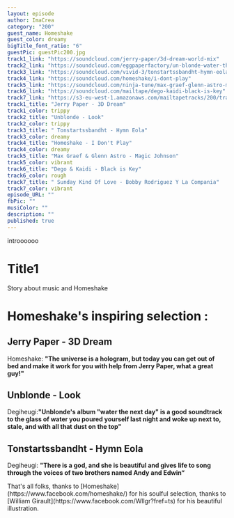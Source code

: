 ```yaml
---
layout: episode
author: ImaCrea
category: "200"
guest_name: Homeshake
guest_color: dreamy
bigTitle_font_ratio: "6"
guestPic: guestPic200.jpg
track1_link: "https://soundcloud.com/jerry-paper/3d-dream-world-mix"
track2_link: "https://soundcloud.com/eggpaperfactory/un-blonde-water-the-next?in=eggpaperfactory/sets/un-blonde-water-the-next-day"
track3_link: "https://soundcloud.com/vivid-3/tonstartssbandht-hymn-eola"
track4_link: "https://soundcloud.com/homeshake/i-dont-play"
track5_link: "https://soundcloud.com/ninja-tune/max-graef-glenn-astro-magic-johnson"
track6_link: "https://soundcloud.com/mailtape/dego-kaidi-black-is-key"
track7_link: "https://s3-eu-west-1.amazonaws.com/mailtapetracks/200/track7.mp3"
track1_title: "Jerry Paper - 3D Dream"
track1_color: trippy
track2_title: "Unblonde - Look"
track2_color: trippy
track3_title: " Tonstartssbandht - Hymn Eola"
track3_color: dreamy
track4_title: "Homeshake - I Don't Play"
track4_color: dreamy
track5_title: "Max Graef & Glenn Astro - Magic Johnson"
track5_color: vibrant
track6_title: "Dego & Kaidi - Black is Key"
track6_color: rough
track7_title: " Sunday Kind Of Love - Bobby Rodriguez Y La Compania"
track7_color: vibrant
episode_URL: ""
fbPic: ""
musiColor: ""
description: ""
published: true
---
```




<p id="introduction">introooooo
</p>

# Title1

Story about music and Homeshake

# Homeshake's inspiring selection :
 
## Jerry Paper - 3D Dream
Homeshake: **"**The universe is a hologram, but today you can get out of bed and make it work for you with help from Jerry Paper, what a great guy!**"**

## Unblonde - Look
Degiheugi:**"**Unblonde's album "water the next day" is a good soundtrack to the glass of water you poured yourself last night and woke up next to, stale, and with all that dust on the top**"**

## Tonstartssbandht - Hymn Eola
Degiheugi: **"**There is a god, and she is beautiful and gives life to song through the voices of two brothers named Andy and Edwin**“**
 
<p id="outroduction">
That's all folks, thanks to [Homeshake](https://www.facebook.com/homeshake/) for his soulful selection, thanks to [William Girault](https://www.facebook.com/Wllgr?fref=ts) for his beautiful illustration.</p>
